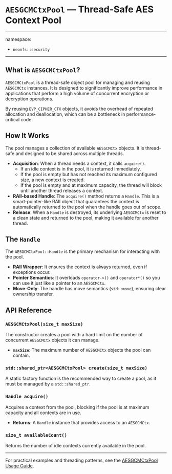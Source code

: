 # `AESGCMCtxPool` — Thread-Safe AES Context Pool

---
namespace:
- `neonfs::security`
---

## What is `AESGCMCtxPool`?

`AESGCMCtxPool` is a thread-safe object pool for managing and reusing `AESGCMCtx` instances. It is designed to significantly improve performance in applications that perform a high volume of concurrent encryption or decryption operations.

By reusing `EVP_CIPHER_CTX` objects, it avoids the overhead of repeated allocation and deallocation, which can be a bottleneck in performance-critical code.

## How It Works

The pool manages a collection of available `AESGCMCtx` objects. It is thread-safe and designed to be shared across multiple threads.

*   **Acquisition**: When a thread needs a context, it calls `acquire()`.
    *   If an idle context is in the pool, it is returned immediately.
    *   If the pool is empty but has not reached its maximum configured size, a new context is created.
    *   If the pool is empty and at maximum capacity, the thread will block until another thread releases a context.
*   **RAII-based Handle**: The `acquire()` method returns a `Handle`. This is a smart-pointer-like RAII object that guarantees the context is automatically returned to the pool when the handle goes out of scope.
*   **Release**: When a `Handle` is destroyed, its underlying `AESGCMCtx` is reset to a clean state and returned to the pool, making it available for another thread.

## The `Handle`

The `AESGCMCtxPool::Handle` is the primary mechanism for interacting with the pool.

*   **RAII Wrapper**: It ensures the context is always returned, even if exceptions occur.
*   **Pointer Semantics**: It overloads `operator->()` and `operator*()` so you can use it just like a pointer to an `AESGCMCtx`.
*   **Move-Only**: The handle has move semantics (`std::move`), ensuring clear ownership transfer.

## API Reference

### `AESGCMCtxPool(size_t maxSize)`
The constructor creates a pool with a hard limit on the number of concurrent `AESGCMCtx` objects it can manage.
- **`maxSize`**: The maximum number of `AESGCMCtx` objects the pool can contain.

### `std::shared_ptr<AESGCMCtxPool> create(size_t maxSize)`
A static factory function is the recommended way to create a pool, as it must be managed by a `std::shared_ptr`.

### `Handle acquire()`
Acquires a context from the pool, blocking if the pool is at maximum capacity and all contexts are in use.
- **Returns**: A `Handle` instance that provides access to an `AESGCMCtx`.

### `size_t availableCount()`
Returns the number of idle contexts currently available in the pool.

---

For practical examples and threading patterns, see the [AESGCMCtxPool Usage Guide](AESGCMCtxPoolUsage.md).